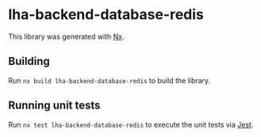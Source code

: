 # lha-backend-database-redis

This library was generated with [Nx](https://nx.dev).

## Building

Run `nx build lha-backend-database-redis` to build the library.

## Running unit tests

Run `nx test lha-backend-database-redis` to execute the unit tests via [Jest](https://jestjs.io).
